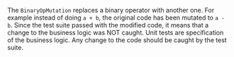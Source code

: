 The `BinaryOpMutation` replaces a binary operator with another one. For example
instead of doing `a + b`, the original code has been mutated to `a - b`. Since
the test suite passed with the modified code, it means that a change to the
business logic was NOT caught. Unit tests are specification of the business
logic. Any change to the code should be caught by the test suite.
